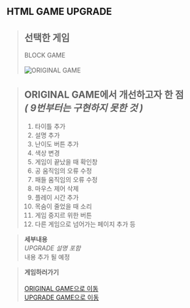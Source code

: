 ## HTML GAME UPGRADE

> **선택한 게임**
> -----------
> BLOCK GAME<br><br>
> ![ORIGINAL GAME](https://user-images.githubusercontent.com/101097019/202085982-7365a0c5-baf9-4e43-af81-bbe0ebf14b60.png)

> **ORIGINAL GAME에서 개선하고자 한 점**<br>
> *( 9번부터는 구현하지 못한 것 )*
> ------------
> 1. 타이틀 추가
> 2. 설명 추가
> 3. 난이도 버튼 추가
> 4. 색상 변경
> 5. 게임이 끝났을 때 확인창
> 6. 공 움직임의 오류 수정
> 7. 패들 움직임의 오류 수정
> 8. 마우스 제어 삭제
> 9. 플레이 시간 추가
> 10. 목숨이 줄었을 때 소리
> 11. 게임 중지르 위한 버튼
> 12. 다른 게임으로 넘어가는 페이지 추가
> 등


> **세부내용**<br>
> *UPGRADE 설명 포함*<br>
> 내용 추가 될 예정



> **게임하러가기**<br><br>
> [ORIGINAL GAME으로 이동](https://hyeon317.github.io/original_html.github.io/)<br>
> [UPGRADE GAME으로 이동](https://hyeon317.github.io/html_project.github.io/)
